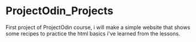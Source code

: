 # ProjectOdin_Projects
First project of ProjectOdin course, i will make a simple website that shows some recipes to practice the html basics i've learned from the lessons. 